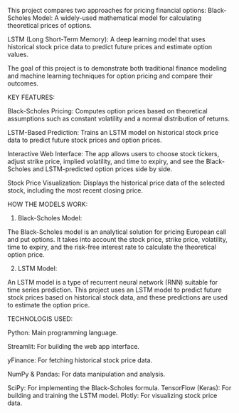 This project compares two approaches for pricing financial options:
Black-Scholes Model: A widely-used mathematical model for calculating theoretical prices of options.

LSTM (Long Short-Term Memory): A deep learning model that uses historical stock price data to predict future prices and estimate option values.

The goal of this project is to demonstrate both traditional finance modeling and machine learning techniques for option pricing and compare their outcomes.


KEY FEATURES:

Black-Scholes Pricing: Computes option prices based on theoretical assumptions such as constant volatility and a normal distribution of returns.

LSTM-Based Prediction: Trains an LSTM model on historical stock price data to predict future stock prices and option prices.

Interactive Web Interface: The app allows users to choose stock tickers, adjust strike price, implied volatility, and time to expiry, and see the Black-Scholes and LSTM-predicted option prices side by side.

Stock Price Visualization: Displays the historical price data of the selected stock, including the most recent closing price.

HOW THE MODELS WORK:

1. Black-Scholes Model:

The Black-Scholes model is an analytical solution for pricing European call and put options. It takes into account the stock price, strike price, volatility, time to expiry, and the risk-free interest rate to calculate the theoretical option price.

2. LSTM Model:
   
An LSTM model is a type of recurrent neural network (RNN) suitable for time series prediction. This project uses an LSTM model to predict future stock prices based on historical stock data, and these predictions are used to estimate the option price.

TECHNOLOGIS USED:

Python: Main programming language.

Streamlit: For building the web app interface.

yFinance: For fetching historical stock price data.

NumPy & Pandas: For data manipulation and analysis.

SciPy: For implementing the Black-Scholes formula.
TensorFlow (Keras): For building and training the LSTM model.
Plotly: For visualizing stock price data.
